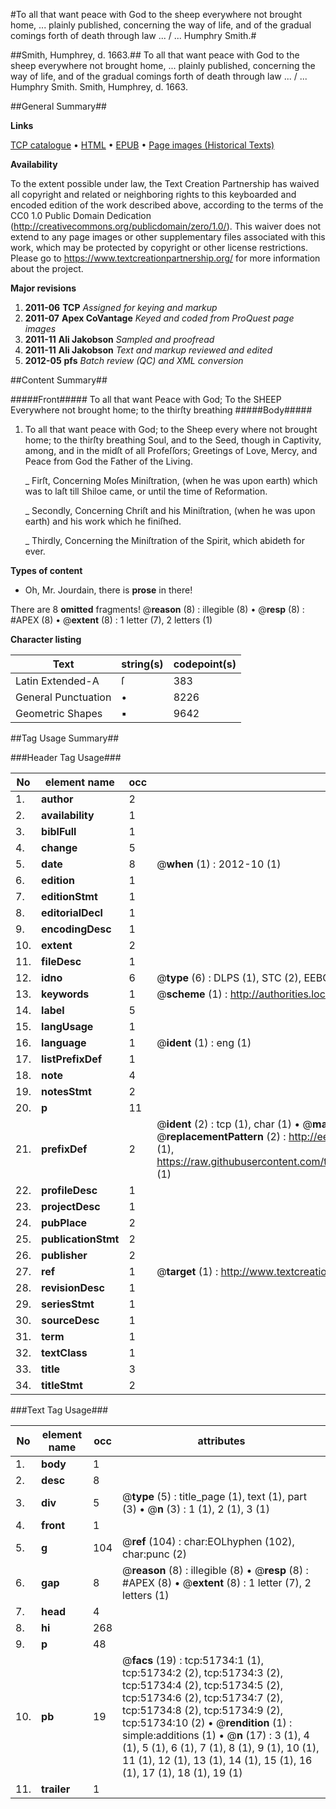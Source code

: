 #To all that want peace with God to the sheep everywhere not brought home, ... plainly published, concerning the way of life, and of the gradual comings forth of death through law ... / ... Humphry Smith.#

##Smith, Humphrey, d. 1663.##
To all that want peace with God to the sheep everywhere not brought home, ... plainly published, concerning the way of life, and of the gradual comings forth of death through law ... / ... Humphry Smith.
Smith, Humphrey, d. 1663.

##General Summary##

**Links**

[TCP catalogue](http://www.ota.ox.ac.uk/tcp/)  • 
[HTML](http://tei.it.ox.ac.uk/tcp/Texts-HTML/free/A60/A60448.html)  • 
[EPUB](http://tei.it.ox.ac.uk/tcp/Texts-EPUB/free/A60/A60448.epub) • 
[Page images (Historical Texts)](https://historicaltexts.jisc.ac.uk/eebo-11966640e)

**Availability**

To the extent possible under law, the Text Creation Partnership has waived all copyright and related or neighboring rights to this keyboarded and encoded edition of the work described above, according to the terms of the CC0 1.0 Public Domain Dedication (http://creativecommons.org/publicdomain/zero/1.0/). This waiver does not extend to any page images or other supplementary files associated with this work, which may be protected by copyright or other license restrictions. Please go to https://www.textcreationpartnership.org/ for more information about the project.

**Major revisions**

1. __2011-06__ __TCP__ *Assigned for keying and markup*
1. __2011-07__ __Apex CoVantage__ *Keyed and coded from ProQuest page images*
1. __2011-11__ __Ali Jakobson__ *Sampled and proofread*
1. __2011-11__ __Ali Jakobson__ *Text and markup reviewed and edited*
1. __2012-05__ __pfs__ *Batch review (QC) and XML conversion*

##Content Summary##

#####Front#####
To all that want Peace with God; To the SHEEP Everywhere not brought home; to the thirſty breathing 
#####Body#####

1. To all that want peace with God; to the Sheep every where not brought home; to the thirſty breathing Soul, and to the Seed, though in Captivity, among, and in the midſt of all Profeſſors; Greetings of Love, Mercy, and Peace from God the Father of the Living.

    _ Firſt, Concerning Moſes Miniſtration, (when he was upon earth) which was to laſt till Shiloe came, or until the time of Reformation.

    _ Secondly, Concerning Chriſt and his Miniſtration, (when he was upon earth) and his work which he finiſhed.

    _ Thirdly, Concerning the Miniſtration of the Spirit, which abideth for ever.

**Types of content**

  * Oh, Mr. Jourdain, there is **prose** in there!

There are 8 **omitted** fragments! 
 @__reason__ (8) : illegible (8)  •  @__resp__ (8) : #APEX (8)  •  @__extent__ (8) : 1 letter (7), 2 letters (1)

**Character listing**


|Text|string(s)|codepoint(s)|
|---|---|---|
|Latin Extended-A|ſ|383|
|General Punctuation|•|8226|
|Geometric Shapes|▪|9642|

##Tag Usage Summary##

###Header Tag Usage###

|No|element name|occ|attributes|
|---|---|---|---|
|1.|__author__|2||
|2.|__availability__|1||
|3.|__biblFull__|1||
|4.|__change__|5||
|5.|__date__|8| @__when__ (1) : 2012-10 (1)|
|6.|__edition__|1||
|7.|__editionStmt__|1||
|8.|__editorialDecl__|1||
|9.|__encodingDesc__|1||
|10.|__extent__|2||
|11.|__fileDesc__|1||
|12.|__idno__|6| @__type__ (6) : DLPS (1), STC (2), EEBO-CITATION (1), OCLC (1), VID (1)|
|13.|__keywords__|1| @__scheme__ (1) : http://authorities.loc.gov/ (1)|
|14.|__label__|5||
|15.|__langUsage__|1||
|16.|__language__|1| @__ident__ (1) : eng (1)|
|17.|__listPrefixDef__|1||
|18.|__note__|4||
|19.|__notesStmt__|2||
|20.|__p__|11||
|21.|__prefixDef__|2| @__ident__ (2) : tcp (1), char (1)  •  @__matchPattern__ (2) : ([0-9\-]+):([0-9IVX]+) (1), (.+) (1)  •  @__replacementPattern__ (2) : http://eebo.chadwyck.com/downloadtiff?vid=$1&page=$2 (1), https://raw.githubusercontent.com/textcreationpartnership/Texts/master/tcpchars.xml#$1 (1)|
|22.|__profileDesc__|1||
|23.|__projectDesc__|1||
|24.|__pubPlace__|2||
|25.|__publicationStmt__|2||
|26.|__publisher__|2||
|27.|__ref__|1| @__target__ (1) : http://www.textcreationpartnership.org/docs/. (1)|
|28.|__revisionDesc__|1||
|29.|__seriesStmt__|1||
|30.|__sourceDesc__|1||
|31.|__term__|1||
|32.|__textClass__|1||
|33.|__title__|3||
|34.|__titleStmt__|2||


###Text Tag Usage###

|No|element name|occ|attributes|
|---|---|---|---|
|1.|__body__|1||
|2.|__desc__|8||
|3.|__div__|5| @__type__ (5) : title_page (1), text (1), part (3)  •  @__n__ (3) : 1 (1), 2 (1), 3 (1)|
|4.|__front__|1||
|5.|__g__|104| @__ref__ (104) : char:EOLhyphen (102), char:punc (2)|
|6.|__gap__|8| @__reason__ (8) : illegible (8)  •  @__resp__ (8) : #APEX (8)  •  @__extent__ (8) : 1 letter (7), 2 letters (1)|
|7.|__head__|4||
|8.|__hi__|268||
|9.|__p__|48||
|10.|__pb__|19| @__facs__ (19) : tcp:51734:1 (1), tcp:51734:2 (2), tcp:51734:3 (2), tcp:51734:4 (2), tcp:51734:5 (2), tcp:51734:6 (2), tcp:51734:7 (2), tcp:51734:8 (2), tcp:51734:9 (2), tcp:51734:10 (2)  •  @__rendition__ (1) : simple:additions (1)  •  @__n__ (17) : 3 (1), 4 (1), 5 (1), 6 (1), 7 (1), 8 (1), 9 (1), 10 (1), 11 (1), 12 (1), 13 (1), 14 (1), 15 (1), 16 (1), 17 (1), 18 (1), 19 (1)|
|11.|__trailer__|1||
